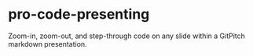 # pro-code-presenting
Zoom-in, zoom-out, and step-through code on any slide within a GitPitch markdown presentation.
